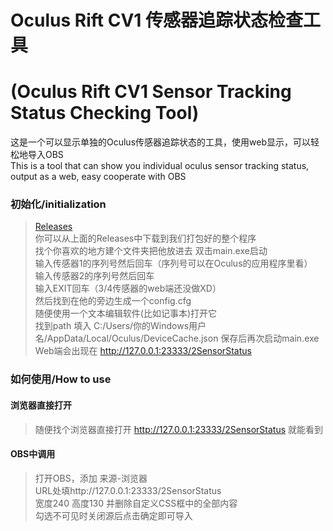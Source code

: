 
# Oculus Rift CV1 传感器追踪状态检查工具  
# (Oculus Rift CV1 Sensor Tracking Status Checking Tool)  
这是一个可以显示单独的Oculus传感器追踪状态的工具，使用web显示，可以轻松地导入OBS  
This is a tool that can show you individual oculus sensor tracking status, output as a web, easy cooperate with OBS

### 初始化/initialization
> [Releases](https://github.com/VAIO-Dong/Oculus-Rift-CV1-Sensor-Tracking-Status-Checking-Tool/releases)  
你可以从上面的Releases中下载到我们打包好的整个程序  
找个你喜欢的地方建个文件夹把他放进去 双击main.exe启动  
输入传感器1的序列号然后回车（序列号可以在Oculus的应用程序里看）  
输入传感器2的序列号然后回车  
输入EXIT回车（3/4传感器的web端还没做XD）  
然后找到在他的旁边生成一个config.cfg  
随便使用一个文本编辑软件(比如记事本)打开它  
找到path 填入 C:/Users/你的Windows用户名/AppData/Local/Oculus/DeviceCache.json 保存后再次启动main.exe  
Web端会出现在 http://127.0.0.1:23333/2SensorStatus   

### 如何使用/How to use
#### 浏览器直接打开
> 随便找个浏览器直接打开 http://127.0.0.1:23333/2SensorStatus 就能看到
#### OBS中调用
> 打开OBS，添加 来源-浏览器  
URL处填http://127.0.0.1:23333/2SensorStatus  
宽度240 高度130 并删除自定义CSS框中的全部内容  
勾选不可见时关闭源后点击确定即可导入  
